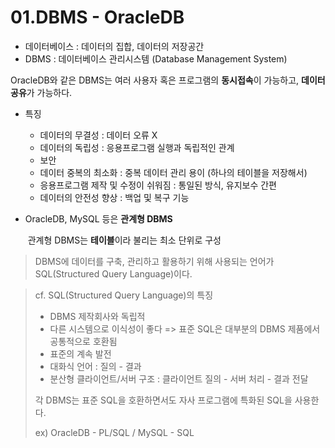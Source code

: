 # 01.DBMS - OracleDB



* 데이터베이스 : 데이터의 집합, 데이터의 저장공간
* DBMS : 데이터베이스 관리시스템 (Database Management System)



OracleDB와 같은 DBMS는 여러 사용자 혹은 프로그램의 **동시접속**이 가능하고, **데이터 공유**가 가능하다.

* 특징
  * 데이터의 무결성 : 데이터 오류 X
  * 데이터의 독립성 : 응용프로그램 실행과 독립적인 관계
  * 보안
  * 데이터 중복의 최소화 : 중복 데이터 관리 용이 (하나의 테이블을 저장해서)
  * 응용프로그램 제작 및 수정이 쉬워짐 : 통일된 방식, 유지보수 간편
  * 데이터의 안전성 향상 : 백업 및 복구 기능



* OracleDB, MySQL 등은 **관계형 DBMS**

  ​	관계형 DBMS는 **테이블**이라 불리는 최소 단위로 구성

  

>  DBMS에 데이터를 구축, 관리하고 활용하기 위해 사용되는 언어가 SQL(Structured Query Language)이다.



>cf. SQL(Structured Query Language)의 특징
>
>* DBMS 제작회사와 독립적
>* 다른 시스템으로 이식성이 좋다  =>  표준 SQL은 대부분의 DBMS 제품에서 공통적으로 호환됨
>* 표준의 계속 발전
>* 대화식 언어 : 질의 - 결과
>* 분산형 클라이언트/서버 구조 : 클라이언트 질의 - 서버 처리 - 결과 전달
>
>
>
>각 DBMS는 표준 SQL을 호환하면서도 자사 프로그램에 특화된 SQL을 사용한다.
>
>ex) OracleDB - PL/SQL	/	MySQL - SQL







